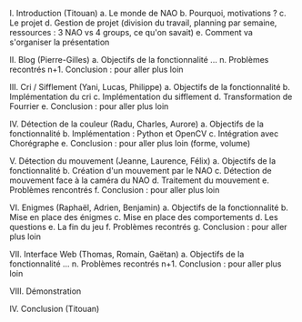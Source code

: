 I. Introduction (Titouan)
	a. Le monde de NAO
	b. Pourquoi, motivations ?
	c. Le projet
	d. Gestion de projet (division du travail, planning par semaine, ressources : 3 NAO vs 4 groups, ce qu'on savait)
	e. Comment va s'organiser la présentation

II. Blog (Pierre-Gilles)
    a. Objectifs de la fonctionnalité
    ...
    n. Problèmes recontrés
    n+1. Conclusion : pour aller plus loin
	
III. Cri / Sifflement (Yani, Lucas, Philippe)
    a. Objectifs de la fonctionnalité
    b. Implémentation du cri
    c. Implémentation du sifflement
    d. Transformation de Fourrier
    e. Conclusion : pour aller plus loin

IV. Détection de la couleur (Radu, Charles, Aurore)
    a. Objectifs de la fonctionnalité
    b. Implémentation : Python et OpenCV
    c. Intégration avec Chorégraphe
    e. Conclusion : pour aller plus loin (forme, volume)

V. Détection du mouvement (Jeanne, Laurence, Félix)
    a. Objectifs de la fonctionnalité
    b. Création d'un mouvement par le NAO
    c. Détection de mouvement face à la caméra du NAO
    d. Traitement du mouvement
    e. Problèmes rencontrés
    f. Conclusion : pour aller plus loin

VI. Enigmes (Raphaël, Adrien, Benjamin)
    a. Objectifs de la fonctionnalité
    b. Mise en place des énigmes
    c. Mise en place des comportements
    d. Les questions
    e. La fin du jeu
    f. Problèmes recontrés
    g. Conclusion : pour aller plus loin

VII. Interface Web (Thomas, Romain, Gaëtan)
    a. Objectifs de la fonctionnalité
    ...
    n. Problèmes recontrés
    n+1. Conclusion : pour aller plus loin

VIII. Démonstration

IV. Conclusion (Titouan)